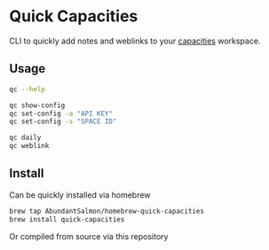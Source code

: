 # Quick Capacities

CLI to quickly add notes and weblinks to your [capacities](https://capacities.io/) workspace.

## Usage

```bash
qc --help

qc show-config
qc set-config -a "API KEY"
qc set-config -s "SPACE ID"

qc daily
qc weblink
```

## Install

Can be quickly installed via homebrew

```bash
brew tap AbundantSalmon/homebrew-quick-capacities
brew install quick-capacities
```

Or compiled from source via this repository